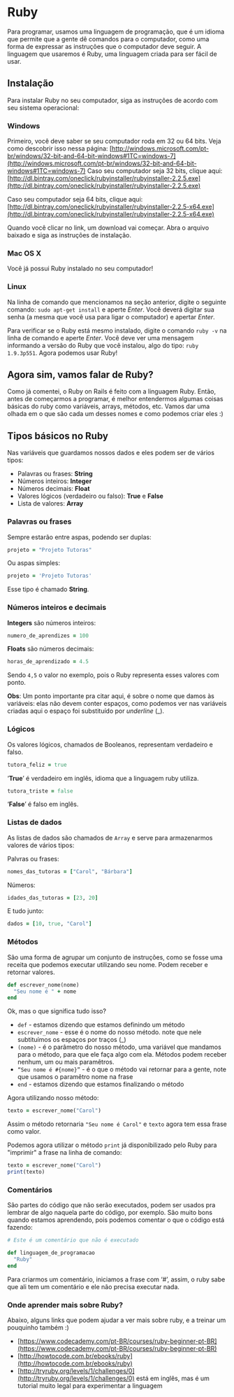 # Ruby

Para programar, usamos uma linguagem de programação, que é um idioma que permite
que a gente dê comandos para o computador, como uma forma de expressar as
instruções que o computador deve seguir. A linguagem que usaremos é Ruby, uma
linguagem criada para ser fácil de usar.

## Instalação

Para instalar Ruby no seu computador, siga as instruções de acordo com seu
sistema operacional:

### Windows

Primeiro, você deve saber se seu computador roda em 32 ou 64 bits. Veja como
descobrir isso nessa página:
[http://windows.microsoft.com/pt-br/windows/32-bit-and-64-bit-windows#1TC=windows-7](http://windows.microsoft.com/pt-br/windows/32-bit-and-64-bit-windows#1TC=windows-7)
Caso seu computador seja 32 bits, clique aqui:
[http://dl.bintray.com/oneclick/rubyinstaller/rubyinstaller-2.2.5.exe](http://dl.bintray.com/oneclick/rubyinstaller/rubyinstaller-2.2.5.exe)

Caso seu computador seja 64 bits, clique aqui:
[http://dl.bintray.com/oneclick/rubyinstaller/rubyinstaller-2.2.5-x64.exe](http://dl.bintray.com/oneclick/rubyinstaller/rubyinstaller-2.2.5-x64.exe)

Quando você clicar no link, um download vai começar. Abra o arquivo baixado e
siga as instruções de instalação.

### Mac OS X

Você já possui Ruby instalado no seu computador!

### Linux

Na linha de comando que mencionamos na seção anterior, digite o seguinte
comando: `sudo apt-get install` e aperte *Enter*. Você deverá digitar sua senha
(a mesma que você usa para ligar o computador) e apertar *Enter*.

Para verificar se o Ruby está mesmo instalado, digite o comando `ruby -v` na
linha de comando e aperte *Enter*. Você deve ver uma mensagem informando a
versão do Ruby que você instalou, algo do tipo: `ruby 1.9.3p551`. Agora podemos
usar Ruby!

## Agora sim, vamos falar de Ruby?

Como já comentei, o Ruby on Rails é feito com a linguagem Ruby. Então, antes de
começarmos a programar, é melhor entendermos algumas coisas básicas do ruby como
variáveis, arrays, métodos, etc. Vamos dar uma olhada em o que são cada um
desses nomes e como podemos criar eles :)

## Tipos básicos no Ruby

Nas variáveis que guardamos nossos dados e eles podem ser de vários tipos:

* Palavras ou frases: **String**
* Números inteiros: **Integer**
* Números decimais: **Float**
* Valores lógicos (verdadeiro ou falso): **True** e **False**
* Lista de valores: **Array**

### Palavras ou frases

Sempre estarão entre aspas, podendo ser duplas:

```ruby
projeto = "Projeto Tutoras"
```

Ou aspas simples:

```ruby
projeto = 'Projeto Tutoras'
```

Esse tipo é chamado **String**.

### Números inteiros e decimais

**Integers** são números inteiros:

```ruby
numero_de_aprendizes = 100
```

**Floats** são números decimais:

```ruby
horas_de_aprendizado = 4.5
```

Sendo `4,5` o valor no exemplo, pois o Ruby representa esses valores com ponto.

**Obs**: Um ponto importante pra citar aqui, é sobre o nome que damos às
variáveis: elas não devem conter espaços, como podemos ver nas variáveis criadas
aqui o espaço foi substituído por *underline* (\_).

### Lógicos

Os valores lógicos, chamados de Booleanos, representam verdadeiro e falso.

```ruby
tutora_feliz = true
```

‘**True**’ é verdadeiro em inglês, idioma que a linguagem ruby utiliza.

```ruby
tutora_triste = false
```

‘**False**’ é falso em inglês.

### Listas de dados

As listas de dados são chamados de `Array` e serve para armazenarmos valores de
vários tipos:

Palvras ou frases:

```ruby
nomes_das_tutoras = ["Carol", "Bárbara"]
```

Números:

```ruby
idades_das_tutoras = [23, 20]
```

E tudo junto:

```ruby
dados = [10, true, "Carol"]
```

### Métodos

São uma forma de agrupar um conjunto de instruções, como se fosse uma receita
que podemos executar utilizando seu nome. Podem receber e retornar valores.

```ruby
def escrever_nome(nome)
  "Seu nome é " + nome
end
```

Ok, mas o que significa tudo isso?

* `def` \- estamos dizendo que estamos definindo um método
* `escrever_nome` \- esse é o nome do nosso método. note que nele subtituímos
  os espaços por traços (\_)
* `(nome)` \- é o parâmetro do nosso método, uma variável que mandamos para o
  método, para que ele faça algo com ela. Métodos podem receber nenhum, um ou
  mais paramêtros.
* `“Seu nome é #{nome}”` \- é o que o método vai retornar para a gente,
  note que usamos o paramêtro nome na frase
* `end` \- estamos dizendo que estamos finalizando o método

Agora utilizando nosso método:

```ruby
texto = escrever_nome("Carol")
```

Assim o método retornaria `"Seu nome é Carol"` e `texto` agora tem essa frase
como valor.

Podemos agora utilizar o método `print` já disponibilizado pelo Ruby para
"imprimir" a frase na linha de comando:

```ruby
texto = escrever_nome("Carol")
print(texto)
```

### Comentários

São partes do código que não serão executados, podem ser usados pra lembrar de
algo naquela parte do código, por exemplo. São muito bons quando estamos
aprendendo, pois podemos comentar o que o código está fazendo:

```ruby
# Este é um comentário que não é executado

def linguagem_de_programacao
  "Ruby"
end
```

Para criarmos um comentário, iniciamos a frase com ‘#’, assim, o ruby sabe que
ali tem um comentário e ele não precisa executar nada.

### Onde aprender mais sobre Ruby?

Abaixo, alguns links que podem ajudar a ver mais sobre ruby, e a treinar um
pouquinho também :)

* [https://www.codecademy.com/pt-BR/courses/ruby-beginner-pt-BR](https://www.codecademy.com/pt-BR/courses/ruby-beginner-pt-BR)
* [http://howtocode.com.br/ebooks/ruby](http://howtocode.com.br/ebooks/ruby)
* [http://tryruby.org/levels/1/challenges/0](http://tryruby.org/levels/1/challenges/0)
  está em inglês, mas é um tutorial muito legal para experimentar a linguagem
